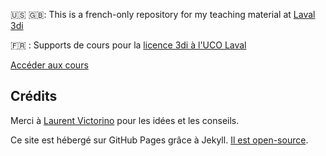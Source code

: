 🇺🇸 🇬🇧: This is a french-only repository for my teaching material at [Laval 3di](http://www.laval3di.org/laval-3di.html)

🇫🇷 : Supports de cours pour la [licence 3di à l'UCO Laval](http://www.laval3di.org/laval-3di.html)

[Accéder aux cours](http://dmayance.com/3di-cours/)

## Crédits

Merci à [Laurent Victorino](https://twitter.com/on_code) pour les idées et les conseils.

Ce site est hébergé sur GitHub Pages grâce à Jekyll. [Il est open-source](https://github.com/valryon/3di-cours).
